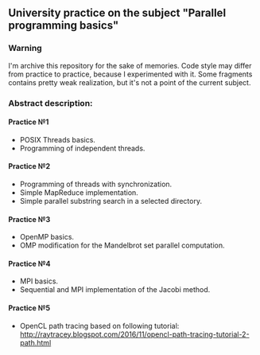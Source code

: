 ## University practice on the subject "Parallel programming basics"

### Warning

I'm archive this repository for the sake of memories. Code style may differ
from practice to practice, because I experimented with it. Some fragments contains pretty weak realization, but it's not a point of the
current subject.

### Abstract description:

#### Practice №1
* POSIX Threads basics.
* Programming of independent threads.

#### Practice №2
* Programming of threads with synchronization.
* Simple MapReduce implementation.
* Simple parallel substring search in a selected directory.

#### Practice №3
* OpenMP basics.
* OMP modification for the Mandelbrot set parallel computation.

#### Practice №4
* MPI basics.
* Sequential and MPI implementation of the Jacobi method.

#### Practice №5
* OpenCL path tracing based on following tutorial:  
http://raytracey.blogspot.com/2016/11/opencl-path-tracing-tutorial-2-path.html
 

